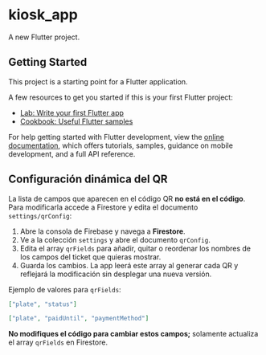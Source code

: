 # kiosk_app

A new Flutter project.

## Getting Started

This project is a starting point for a Flutter application.

A few resources to get you started if this is your first Flutter project:

- [Lab: Write your first Flutter app](https://docs.flutter.dev/get-started/codelab)
- [Cookbook: Useful Flutter samples](https://docs.flutter.dev/cookbook)

For help getting started with Flutter development, view the
[online documentation](https://docs.flutter.dev/), which offers tutorials,
samples, guidance on mobile development, and a full API reference.

## Configuración dinámica del QR

La lista de campos que aparecen en el código QR **no está en el código**.
Para modificarla accede a Firestore y edita el documento
`settings/qrConfig`:

1. Abre la consola de Firebase y navega a **Firestore**.
2. Ve a la colección `settings` y abre el documento `qrConfig`.
3. Edita el array `qrFields` para añadir, quitar o reordenar los nombres de
   los campos del ticket que quieras mostrar.
4. Guarda los cambios. La app leerá este array al generar cada QR y reflejará
   la modificación sin desplegar una nueva versión.

Ejemplo de valores para `qrFields`:

```json
["plate", "status"]
```

```json
["plate", "paidUntil", "paymentMethod"]
```

**No modifiques el código para cambiar estos campos;** solamente actualiza el
array `qrFields` en Firestore.
